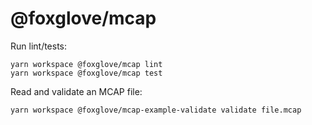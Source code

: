 # @foxglove/mcap

Run lint/tests:

```
yarn workspace @foxglove/mcap lint
yarn workspace @foxglove/mcap test
```

Read and validate an MCAP file:

```
yarn workspace @foxglove/mcap-example-validate validate file.mcap
```
